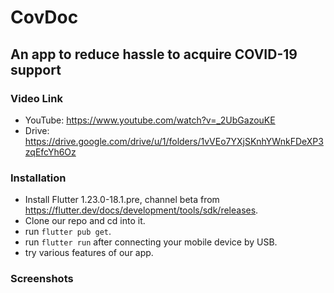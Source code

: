 # CovDoc

## An app to reduce hassle to acquire COVID-19 support

### Video Link

- YouTube: <https://www.youtube.com/watch?v=_2UbGazouKE>
- Drive: <https://drive.google.com/drive/u/1/folders/1vVEo7YXjSKnhYWnkFDeXP3zqEfcYh6Oz>

### Installation

- Install Flutter 1.23.0-18.1.pre, channel beta from <https://flutter.dev/docs/development/tools/sdk/releases>.
- Clone our repo and cd into it.
- run `flutter pub get`.
- run `flutter run` after connecting your mobile device by USB.
- try various features of our app.

### Screenshots
